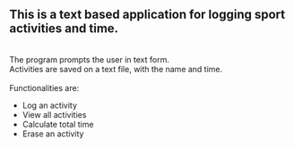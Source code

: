 <h2>This is a text based application for logging sport activities and time.</h2><br>
The program prompts the user in text form.<br>
Activities are saved on a text file, with the name and time. <br><br>
Functionalities are:<br>
<ul>
  <li>Log an activity</li>
  <li>View all activities</li>
  <li>Calculate total time</li>
  <li>Erase an activity</li>
</ul>
